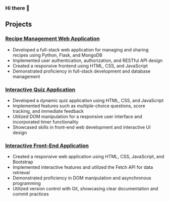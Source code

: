 ### Hi there 👋

<!--
**DamianMcNulty/DamianMcNulty** is a ✨ _special_ ✨ repository because its `README.md` (this file) appears on your GitHub 
-->

## Projects
### [Recipe Management Web Application](https://github.com/DamianMcNulty/project4recipes)
- Developed a full-stack web application for managing and sharing recipes using Python, Flask, and MongoDB
- Implemented user authentication, authorization, and RESTful API design
- Created a responsive frontend using HTML, CSS, and JavaScript
- Demonstrated proficiency in full-stack development and database management

### [Interactive Quiz Application](https://github.com/DamianMcNulty/project3quiz)
- Developed a dynamic quiz application using HTML, CSS, and JavaScript
- Implemented features such as multiple-choice questions, score tracking, and immediate feedback
- Utilized DOM manipulation for a responsive user interface and incorporated timer functionality
- Showcased skills in front-end web development and interactive UI design

### [Interactive Front-End Application](https://github.com/DamianMcNulty/project2interactive)
- Created a responsive web application using HTML, CSS, JavaScript, and Bootstrap
- Implemented interactive features and utilized the Fetch API for data retrieval
- Demonstrated proficiency in DOM manipulation and asynchronous programming
- Utilized version control with Git, showcasing clear documentation and commit practices
